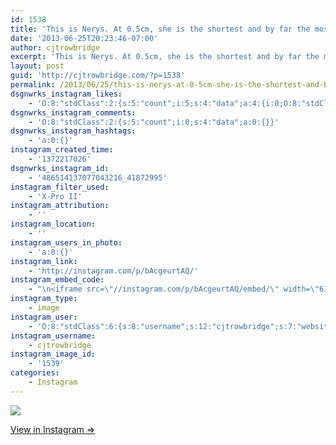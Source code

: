 ```yaml
---
id: 1538
title: 'This is Nerys. At 0.5cm, she is the shortest and by far the most pious member of the family and lives in the strawberry garden. I&#8217;ve seen here in there every day since we moved in :)'
date: '2013-06-25T20:23:46-07:00'
author: cjtrowbridge
excerpt: 'This is Nerys. At 0.5cm, she is the shortest and by far the most pious member of the family and lives in the strawberry garden. I''ve seen here in there every day since we moved in :)'
layout: post
guid: 'http://cjtrowbridge.com/?p=1538'
permalink: /2013/06/25/this-is-nerys-at-0-5cm-she-is-the-shortest-and-by-far-the-most-pious-member-of-the-family-and-lives-in-the-strawberry-garden-ive-seen-here-in-there-every-day-since-we-moved-in/
dsgnwrks_instagram_likes:
    - 'O:8:"stdClass":2:{s:5:"count";i:5;s:4:"data";a:4:{i:0;O:8:"stdClass":4:{s:8:"username";s:6:"jtrueb";s:15:"profile_picture";s:107:"https://igcdn-photos-h-a.akamaihd.net/hphotos-ak-xap1/t51.2885-19/10598772_1531357703752175_416175518_a.jpg";s:2:"id";s:8:"22861904";s:9:"full_name";s:10:"Josh Trueb";}i:1;O:8:"stdClass":4:{s:8:"username";s:14:"steviesparkles";s:15:"profile_picture";s:107:"https://igcdn-photos-h-a.akamaihd.net/hphotos-ak-xpa1/t51.2885-19/10802486_605917789530439_1636931632_a.jpg";s:2:"id";s:9:"195137844";s:9:"full_name";s:13:"stevie macias";}i:2;O:8:"stdClass":4:{s:8:"username";s:10:"sweetlou89";s:15:"profile_picture";s:107:"https://igcdn-photos-g-a.akamaihd.net/hphotos-ak-xaf1/t51.2885-19/10932039_1597538033795198_627764409_a.jpg";s:2:"id";s:8:"38105725";s:9:"full_name";s:5:"Louie";}i:3;O:8:"stdClass":4:{s:8:"username";s:8:"_lala26_";s:15:"profile_picture";s:85:"https://instagramimages-a.akamaihd.net/profiles/profile_347542143_75sq_1376197739.jpg";s:2:"id";s:9:"347542143";s:9:"full_name";s:11:"bella serna";}}}'
dsgnwrks_instagram_comments:
    - 'O:8:"stdClass":2:{s:5:"count";i:0;s:4:"data";a:0:{}}'
dsgnwrks_instagram_hashtags:
    - 'a:0:{}'
instagram_created_time:
    - '1372217026'
dsgnwrks_instagram_id:
    - '486514137077043216_41872995'
instagram_filter_used:
    - 'X-Pro II'
instagram_attribution:
    - ''
instagram_location:
    - ''
instagram_users_in_photo:
    - 'a:0:{}'
instagram_link:
    - 'http://instagram.com/p/bAcgeurtAQ/'
instagram_embed_code:
    - "\n<iframe src=\"//instagram.com/p/bAcgeurtAQ/embed/\" width=\"612\" height=\"710\" frameborder=\"0\" scrolling=\"no\" allowtransparency=\"true\"></iframe>\n"
instagram_type:
    - image
instagram_user:
    - 'O:8:"stdClass":6:{s:8:"username";s:12:"cjtrowbridge";s:7:"website";s:0:"";s:15:"profile_picture";s:103:"https://igcdn-photos-f-a.akamaihd.net/hphotos-ak-xpa1/t51.2885-19/925559_452430704897917_67836701_a.jpg";s:9:"full_name";s:13:"CJ Trowbridge";s:3:"bio";s:0:"";s:2:"id";s:8:"41872995";}'
instagram_username:
    - cjtrowbridge
instagram_image_id:
    - '1539'
categories:
    - Instagram
---
```


[![](http://blog.cjtrowbridge.com/wp-content/uploads/2013/06/cf9b31aade0f11e2a7f322000a1f9a55_7.jpg)](http://instagram.com/p/bAcgeurtAQ/)

[View in Instagram ⇒](http://instagram.com/p/bAcgeurtAQ/)